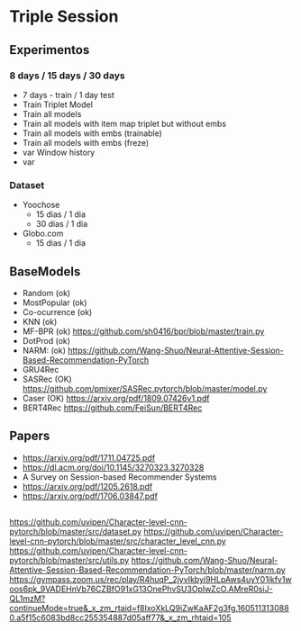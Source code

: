 # Triple Session

## Experimentos

### 8 days / 15 days / 30 days

* 7 days - train / 1 day test
* Train Triplet Model
* Train all models 
* Train all models with item map triplet but without embs
* Train all models with embs (trainable)
* Train all models with embs (freze)
* var Window history  
* var

### Dataset

* Yoochose
  * 15 dias / 1 dia
  * 30 dias / 1 dia
* Globo.com
  * 15 dias / 1 dia


## BaseModels

* Random (ok)
* MostPopular (ok)
* Co-ocurrence (ok)
* KNN (ok)
* MF-BPR (ok) https://github.com/sh0416/bpr/blob/master/train.py
* DotProd (ok)
* NARM: (ok)  https://github.com/Wang-Shuo/Neural-Attentive-Session-Based-Recommendation-PyTorch
* GRU4Rec
* SASRec (OK) https://github.com/pmixer/SASRec.pytorch/blob/master/model.py
* Caser (OK) https://arxiv.org/pdf/1809.07426v1.pdf
* BERT4Rec https://github.com/FeiSun/BERT4Rec

## Papers

* https://arxiv.org/pdf/1711.04725.pdf
* https://dl.acm.org/doi/10.1145/3270323.3270328
* A Survey on Session-based Recommender Systems
* https://arxiv.org/pdf/1205.2618.pdf
* https://arxiv.org/pdf/1706.03847.pdf


## 
https://github.com/uvipen/Character-level-cnn-pytorch/blob/master/src/dataset.py
https://github.com/uvipen/Character-level-cnn-pytorch/blob/master/src/character_level_cnn.py
https://github.com/uvipen/Character-level-cnn-pytorch/blob/master/src/utils.py
https://github.com/Wang-Shuo/Neural-Attentive-Session-Based-Recommendation-PyTorch/blob/master/narm.py
https://gympass.zoom.us/rec/play/R4huqP_2jyvIkbyi9HLpAws4uyY01jkfv1woos6pk_9VADEHnVb76CZBfO91xG13OnePhvSU3OpIwZcO.AMreR0siJ-QL1mzM?continueMode=true&_x_zm_rtaid=f8IxoXkLQ9iZwKaAF2g3fg.1605113130880.a5f15c6083bd8cc255354887d05aff77&_x_zm_rhtaid=105